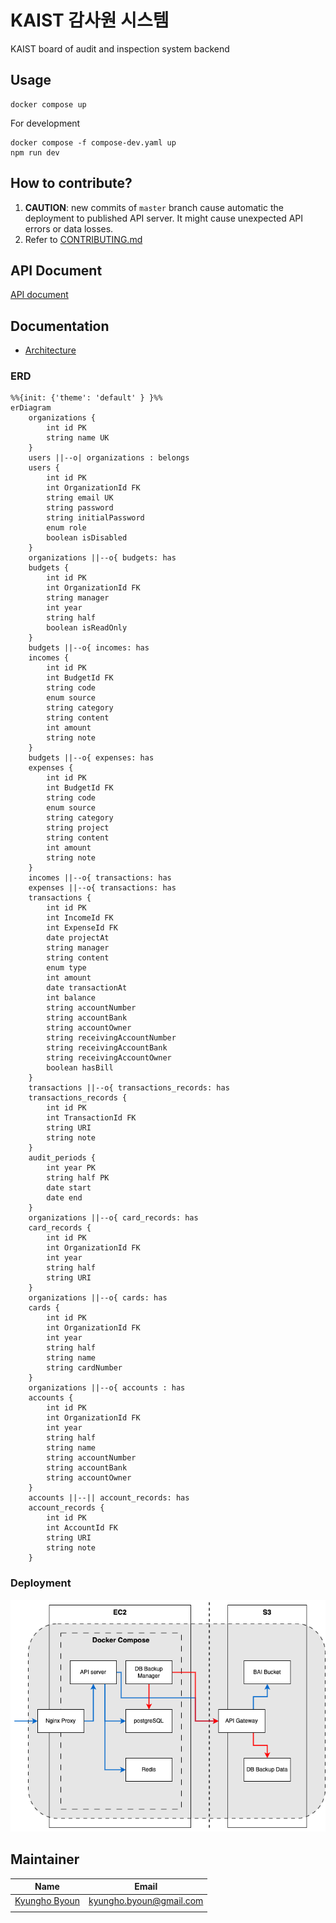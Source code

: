 # KAIST 감사원 시스템

KAIST board of audit and inspection system backend

## Usage

```
docker compose up
```

For development

```
docker compose -f compose-dev.yaml up
npm run dev
```

## How to contribute?

1. **CAUTION**: new commits of `master` branch cause automatic the deployment to published API server. It might cause unexpected API errors or data losses.
2. Refer to [CONTRIBUTING.md](CONTRIBUTING.md)

## API Document

[API document](https://dev-bai.gdsckaist.com/api-docs)

## Documentation

-   [Architecture](docs/architecture.md)

### ERD

```mermaid
%%{init: {'theme': 'default' } }%%
erDiagram
    organizations {
        int id PK
        string name UK
    }
    users ||--o| organizations : belongs
    users {
        int id PK
        int OrganizationId FK
        string email UK
        string password
        string initialPassword
        enum role
        boolean isDisabled
    }
    organizations ||--o{ budgets: has
    budgets {
        int id PK
        int OrganizationId FK
        string manager
        int year
        string half
        boolean isReadOnly
    }
    budgets ||--o{ incomes: has
    incomes {
        int id PK
        int BudgetId FK
        string code
        enum source
        string category
        string content
        int amount
        string note
    }
    budgets ||--o{ expenses: has
    expenses {
        int id PK
        int BudgetId FK
        string code
        enum source
        string category
        string project
        string content
        int amount
        string note
    }
    incomes ||--o{ transactions: has
    expenses ||--o{ transactions: has
    transactions {
        int id PK
        int IncomeId FK
        int ExpenseId FK
        date projectAt
        string manager
        string content
        enum type
        int amount
        date transactionAt
        int balance
        string accountNumber
        string accountBank
        string accountOwner
        string receivingAccountNumber
        string receivingAccountBank
        string receivingAccountOwner
        boolean hasBill
    }
    transactions ||--o{ transactions_records: has
    transactions_records {
        int id PK
        int TransactionId FK
        string URI
        string note
    }
    audit_periods {
        int year PK
        string half PK
        date start
        date end
    }
    organizations ||--o{ card_records: has
    card_records {
        int id PK
        int OrganizationId FK
        int year
        string half
        string URI
    }
    organizations ||--o{ cards: has
    cards {
        int id PK
        int OrganizationId FK
        int year
        string half
        string name
        string cardNumber
    }
    organizations ||--o{ accounts : has
    accounts {
        int id PK
        int OrganizationId FK
        int year
        string half
        string name
        string accountNumber
        string accountBank
        string accountOwner
    }
    accounts ||--|| account_records: has
    account_records {
        int id PK
        int AccountId FK
        string URI
        string note
    }
```

### Deployment

![architecture](/assets/architecture.png)

## Maintainer

| Name                                      | Email                   |
| ----------------------------------------- | ----------------------- |
| [Kyungho Byoun](https://github.com/byunk) | kyungho.byoun@gmail.com |
|                                           |                         |
